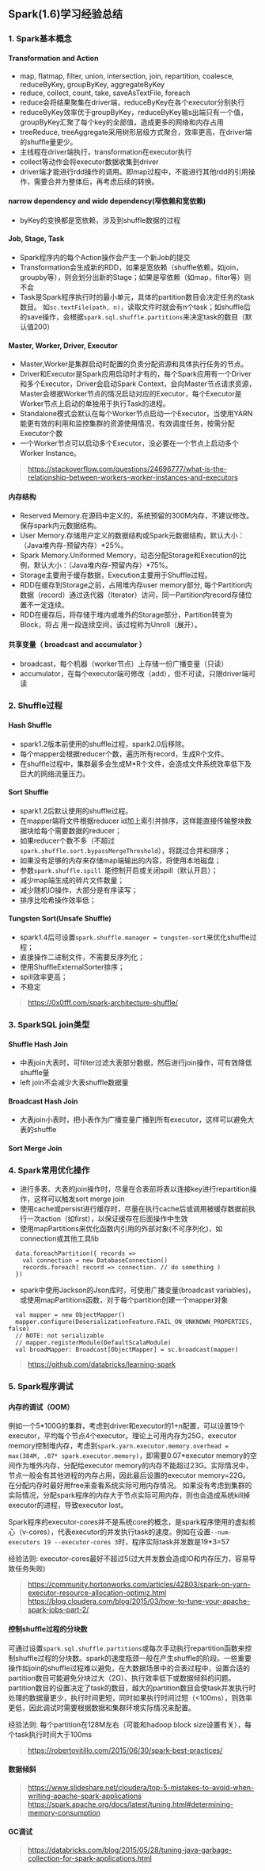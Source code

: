 ## Spark(1.6)学习经验总结

### 1. Spark基本概念

#### Transformation and Action
- map, flatmap, filter, union, intersection, join, repartition, coalesce, reduceByKey, groupByKey, aggregateByKey
- reduce, collect, count, take, saveAsTextFile, foreach
- reduce会将结果聚集在driver端，reduceByKey在各个executor分别执行
- reduceByKey效率优于groupByKey，reduceByKey输s出端只有一个值，groupByKey汇聚了每个key的全部值，造成更多的网络和内存占用
- treeReduce, treeAggregate采用树形层级方式聚合，效率更高，在driver端的shuffle量更少。
- 主线程在driver端执行，transformation在executor执行
- collect等动作会将executor数据收集到driver
- driver端才能进行rdd操作的调用。即map过程中，不能进行其他rdd的引用操作，需要合并为整体后，再考虑后续的转换。

#### narrow dependency and wide dependency(窄依赖和宽依赖)
- byKey的变换都是宽依赖，涉及到shuffle数据的过程

#### Job, Stage, Task
- Spark程序内的每个Action操作会产生一个新Job的提交
- Transformation会生成新的RDD，如果是宽依赖（shuffle依赖，如join，groupby等），则会划分出新的Stage；如果是窄依赖（如map，filter等）则不会
- Task是Spark程序执行时的最小单元，具体的partition数目会决定任务的task数目。
如`sc.textFile(path, n)`，读取文件时就会有n个task；如shuffle后的save操作，会根据`spark.sql.shuffle.partitions`来决定task的数目（默认值200）

#### Master, Worker, Driver, Executor
- Master,Worker是集群启动时配置的负责分配资源和具体执行任务的节点。
- Driver和Executor是Spark应用启动时才有的，每个Spark应用有一个Driver和多个Executor，Driver会启动Spark Context，会向Master节点请求资源，Master会根据Worker节点的情况启动对应的Executor，每个Executor是Worker节点上启动的单独用于执行Task的进程。
- Standalone模式会默认在每个Worker节点启动一个Executor，当使用YARN能更有效的利用和监控集群的资源使用情况，有效调度任务，按需分配Executor个数
- 一个Worker节点可以启动多个Executor，没必要在一个节点上启动多个Worker Instance。

> https://stackoverflow.com/questions/24696777/what-is-the-relationship-between-workers-worker-instances-and-executors

#### 内存结构
- Reserved Memory.在源码中定义的，系统预留的300M内存，不建议修改。保存spark内元数据结构。
- User Memory.存储用户定义的数据结构或Spark元数据结构，默认大小：（Java堆内存-预留内存）\*25%。
- Spark Memory.Uniformed Memory，动态分配Storage和Execution的比例，默认大小：（Java堆内存-预留内存）\*75%。
- Storage主要用于缓存数据，Execution主要用于Shuffle过程。
- RDD在缓存到Storage之前，占用堆内存user memory部分, 每个Partition内数据（record）通过迭代器（Iterator）访问，同一Partition内record存储位置不一定连续。
- RDD在缓存后，将存储于堆内或堆外的Storage部分，Partition转变为Block，将占 用一段连续空间，该过程称为Unroll（展开）。

#### 共享变量（ broadcast and accumulator ）
- broadcast，每个机器（worker节点）上存储一份广播变量（只读）
- accumulator，在每个executor端可修改（add），但不可读，只限driver端可读


### 2. Shuffle过程

#### Hash Shuffle
- spark1.2版本前使用的shuffle过程，spark2.0后移除。
- 每个mapper会根据reducer个数，遍历所有record，生成R个文件。
- 在shuffle过程中，集群最多会生成M\*R个文件，会造成文件系统效率低下及巨大的网络流量压力。

#### Sort Shuffle
- spark1.2后默认使用的shuffle过程。
- 在mapper端将文件根据reducer id加上索引并排序，这样能直接传输整块数据块给每个需要数据的reducer；
- 如果reducer个数不多（不超过`spark.shuffle.sort.bypassMergeThreshold`），将跳过合并和排序；
- 如果没有足够的内存来存储map端输出的内容，将使用本地磁盘；
- 参数`spark.shuffle.spill `能控制开启或关闭spill（默认开启）；
- 减少map端生成的碎片文件数量；
- 减少随机IO操作，大部分是有序读写；
- 排序比哈希操作效率低；

#### Tungsten Sort(Unsafe Shuffle)
- spark1.4后可设置`spark.shuffle.manager = tungsten-sort`来优化shuffle过程；
- 直接操作二进制文件，不需要反序列化；
- 使用ShuffleExternalSorter排序；
- spill效率更高；
- 不稳定


> https://0x0fff.com/spark-architecture-shuffle/

### 3. SparkSQL join类型

#### Shuffle Hash Join
- 中表join大表时，可filter过滤大表部分数据，然后进行join操作，可有效降低shuffle量
- left join不会减少大表shuffle数据量

#### Broadcast Hash Join
- 大表join小表时，把小表作为广播变量广播到所有executor，这样可以避免大表的shuffle


#### Sort Merge Join

### 4. Spark常用优化操作

- 进行多表、大表的join操作时，尽量在合表前将表以连接key进行repartition操作，这样可以触发sort merge join
- 使用cache或persist进行缓存时，尽量在执行cache后或调用被缓存数据前执行一次action（如first），以保证缓存在后面操作中生效
- 使用mapPartitions来优化函数内引用的外部对象(不可序列化)，如connection或其他工具lib
```
  data.foreachPartition({ records =>
  	val connection = new DatabaseConnection()
  	records.foreach( record => connection. // do something )
  })

```
- spark中使用Jackson的Json库时，可使用广播变量(broadcast variables)，或使用mapPartitions函数，对于每个partition创建一个mapper对象
```
  val mapper = new ObjectMapper()
  mapper.configure(DeserializationFeature.FAIL_ON_UNKNOWN_PROPERTIES, false)
  // NOTE: not serializable
  // mapper.registerModule(DefaultScalaModule)
  val broadMapper: Broadcast[ObjectMapper] = sc.broadcast(mapper)
```

> https://github.com/databricks/learning-spark

### 5. Spark程序调试

#### 内存的调试（OOM）

例如一个5\*100G的集群，考虑到driver和executor的1+n配置，可以设置19个executor，平均每个节点4个executor。理论上可用内存为25G，executor memory控制堆内存，考虑到`spark.yarn.executor.memory.overhead = max(384M, .07* spark.executor.memory)`，即需要0.07\*executor memory的空间作为堆外内存，分配给executor memory的内存不能超过23G。实际情况中，节点一般会有其他进程的内存占用，因此最后设置的executor memory=22G。  
在分配内存时最好用free来查看系统实际可用内存情况。 如果没有考虑到集群的实际情况，分配spark程序的内存大于节点实际可用内存，则也会造成系统kill掉executor的进程，导致executor lost。

Spark程序的executor-cores并不是系统core的概念，是spark程序使用的虚拟核心（v-cores），代表executor的并发执行task的速度。例如在设置`--num-executors 19 --executor-cores 3`时，程序实际task并发数是19\*3=57

经验法则: executor-cores最好不超过5(过大并发数会造成IO和内存压力，容易导致任务失败)

> https://community.hortonworks.com/articles/42803/spark-on-yarn-executor-resource-allocation-optimiz.html
> https://blog.cloudera.com/blog/2015/03/how-to-tune-your-apache-spark-jobs-part-2/

#### 控制shuffle过程的分块数

可通过设置`spark.sql.shuffle.partitions`或每次手动执行repartition函数来控制shuffle过程的分块数。spark的速度瓶颈一般在产生shuffle的阶段。一些重要操作如join的shuffle过程难以避免，在大数据场景中的合表过程中，设置合适的partition数目可能避免分块过大（2G）、执行效率低下或数据倾斜的问题。partition数目的设置决定了task的数目，越大的partition数目会使task并发执行时处理的数据量更少，执行时间更短，同时如果执行时间过短（<100ms），则效率更低，因此调试时需要根据数据和集群环境实际情况来配置。

经验法则: 每个partition在128M左右（可能和hadoop block size设置有关），每个task执行时间大于100ms

> https://robertovitillo.com/2015/06/30/spark-best-practices/

#### 数据倾斜

> https://www.slideshare.net/cloudera/top-5-mistakes-to-avoid-when-writing-apache-spark-applications
> https://spark.apache.org/docs/latest/tuning.html#determining-memory-consumption

#### GC调试

> https://databricks.com/blog/2015/05/28/tuning-java-garbage-collection-for-spark-applications.html